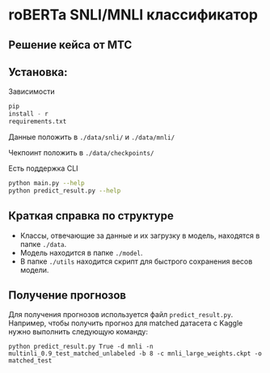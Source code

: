 # roBERTa SNLI/MNLI классификатор

## Решение кейса от МТС

## Установка:

Зависимости

```python
pip
install - r
requirements.txt
```

Данные положить в ``./data/snli/`` и ``./data/mnli/``

Чекпоинт положить в ``./data/checkpoints/``

Есть поддержка CLI

```bash
python main.py --help
python predict_result.py --help
```

## Краткая справка по структуре

- Классы, отвечающие за данные и их загрузку в модель, находятся в папке ``./data``.
- Модель находится в папке ``./model``.
- В папке ``./utils`` находится скрипт для быстрого сохранения весов модели.

## Получение прогнозов

Для получения прогнозов используется файл ``predict_result.py``. Например, чтобы получить прогноз для matched датасета с
Kaggle нужно выполнить следующую команду:

```
python predict_result.py True -d mnli -n multinli_0.9_test_matched_unlabeled -b 8 -c mnli_large_weights.ckpt -o matched_test
```
